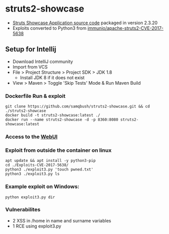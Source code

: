 # struts2-showcase
* [Struts Showcase Application source code](https://archive.apache.org/dist/struts/2.3.20/) packaged in version 2.3.20
* Exploits converted to Python3 from [immunio/apache-struts2-CVE-2017-5638](https://github.com/immunio/apache-struts2-CVE-2017-5638)

## Setup for Intellij
* Download IntelliJ community
* Import from VCS
* File > Project Structure > Project SDK > JDK 1.8 
    * Install JDK 8 if it does not exist
* View > Maven > Toggle 'Skip Tests' Mode & Run Maven Build

### Dockerfile Run & exploit
```
git clone https://github.com/samqbush/struts2-showcase.git && cd ./struts2-showcase
docker build -t struts2-showcase:latest ./
docker run --name struts2-showcase -d -p 8360:8080 struts2-showcase:latest
```
### Access to the [WebUI](http://localhost:8360/struts2-showcase/home)

### Exploit from outside the container on linux
```
apt update && apt install -y python3-pip
cd ./Exploits-CVE-2017-5638/
python3 ./exploit3.py 'touch pwned.txt'
python3 ./exploit3.py ls
```

### Example exploit on Windows:
```
python exploit3.py dir
```
### Vulnerabilites 
* 2 XSS in /home in name and surname variables
* 1 RCE using exploit3.py

